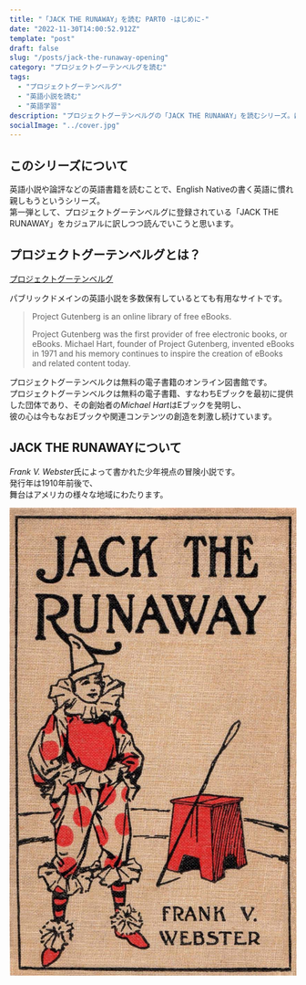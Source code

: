 ```yaml
---
title: "「JACK THE RUNAWAY」を読む PART0 -はじめに-"
date: "2022-11-30T14:00:52.912Z"
template: "post"
draft: false
slug: "/posts/jack-the-runaway-opening"
category: "プロジェクトグーテンベルグを読む"
tags:
  - "プロジェクトグーテンベルグ"
  - "英語小説を読む"
  - "英語学習"
description: "プロジェクトグーテンベルグの「JACK THE RUNAWAY」を読むシリーズ。はじめにシリーズについて説明します。"
socialImage: "../cover.jpg"
---
```



## このシリーズについて

英語小説や論評などの英語書籍を読むことで、English Nativeの書く英語に慣れ親しもうというシリーズ。  
第一弾として、プロジェクトグーテンベルグに登録されている「JACK THE RUNAWAY」をカジュアルに訳しつつ読んでいこうと思います。

## プロジェクトグーテンベルグとは？

[プロジェクトグーテンベルグ](https://www.gutenberg.org/)  

パブリックドメインの英語小説を多数保有しているとても有用なサイトです。  

>Project Gutenberg is an online library of free eBooks.
>
>Project Gutenberg was the first provider of free electronic books, or eBooks. Michael Hart, founder of Project Gutenberg, invented eBooks in 1971 and his memory continues to inspire the creation of eBooks and related content today.

<div class="left-barred translated">
プロジェクトグーテンベルクは無料の電子書籍のオンライン図書館です。<br/>
プロジェクトグーテンベルクは無料の電子書籍、すなわちEブックを最初に提供した団体であり、その創始者の<i>Michael Hart</i>はEブックを発明し、<br/>
彼の心は今もなおEブックや関連コンテンツの創造を刺激し続けています。
</div>


## JACK THE RUNAWAYについて

*Frank V. Webster*氏によって書かれた少年視点の冒険小説です。  
発行年は1910年前後で、  
舞台はアメリカの様々な地域にわたります。

![cover](../cover.jpg)


